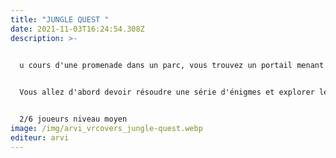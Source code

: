 ```yaml
---
title: "JUNGLE QUEST "
date: 2021-11-03T16:24:54.308Z
description: >-
  

  u cours d'une promenade dans un parc, vous trouvez un portail menant vers un univers mystérieux. Un incroyable sanctuaire peuplé d'animaux apparaît sous vos yeux. Mais comment faire pour rentrer chez vous ? 


  Vous allez d'abord devoir résoudre une série d'énigmes et explorer le monde mystérieux des îles volantes.


  2/6 joueurs niveau moyen
image: /img/arvi_vrcovers_jungle-quest.webp
editeur: arvi
---
```

